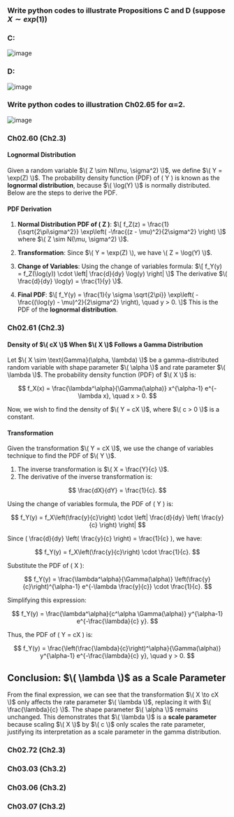 ### Write python codes to illustrate Propositions C and D (suppose $X\sim exp(1)$)
### C:  
![image](https://github.com/user-attachments/assets/e9142bee-b32e-4440-bea4-371510d9175e)
### D:
![image](https://github.com/user-attachments/assets/3b20fbc9-b9b5-4b36-a880-8bf9672a5ee9)
### Write python codes to illustration Ch02.65 for α=2.
![image](https://github.com/user-attachments/assets/e2c81c70-6d68-41df-98b2-c69692f2cd25)
### Ch02.60 (Ch2.3)
#### Lognormal Distribution

Given a random variable $\( Z \sim N(\mu, \sigma^2) \)$, we define $\( Y = \exp(Z) \)$. The probability density function (PDF) of \( Y \) is known as the **lognormal distribution**, because $\( \log(Y) \)$ is normally distributed. Below are the steps to derive the PDF.

#### PDF Derivation

1. **Normal Distribution PDF of \( Z \)**:
   $\[
   f_Z(z) = \frac{1}{\sqrt{2\pi\sigma^2}} \exp\left( -\frac{(z - \mu)^2}{2\sigma^2} \right)
   \]$
   where $\( Z \sim N(\mu, \sigma^2) \)$.

2. **Transformation**:
   Since $\( Y = \exp(Z) \), we have \( Z = \log(Y) \)$.

3. **Change of Variables**:
   Using the change of variables formula:
   $\[
   f_Y(y) = f_Z(\log(y)) \cdot \left| \frac{d}{dy} \log(y) \right|
   \]$
   The derivative $\( \frac{d}{dy} \log(y) = \frac{1}{y} \)$.

4. **Final PDF**:
   $\[
   f_Y(y) = \frac{1}{y \sigma \sqrt{2\pi}} \exp\left( -\frac{(\log(y) - \mu)^2}{2\sigma^2} \right), \quad y > 0.
   \]$
   This is the PDF of the **lognormal distribution**.
### Ch02.61 (Ch2.3)
#### Density of $\( cX \)$ When $\( X \)$ Follows a Gamma Distribution

Let $\( X \sim \text{Gamma}(\alpha, \lambda) \)$ be a gamma-distributed random variable with shape parameter $\( \alpha \)$ and rate parameter $\( \lambda \)$. The probability density function (PDF) of $\( X \)$ is:

$$
f_X(x) = \frac{\lambda^\alpha}{\Gamma(\alpha)} x^{\alpha-1} e^{-\lambda x}, \quad x > 0.
$$

Now, we wish to find the density of $\( Y = cX \)$, where $\( c > 0 \)$ is a constant.

#### Transformation

Given the transformation $\( Y = cX \)$, we use the change of variables technique to find the PDF of $\( Y \)$.

1. The inverse transformation is $\( X = \frac{Y}{c} \)$.
2. The derivative of the inverse transformation is:

$$
\frac{dX}{dY} = \frac{1}{c}.
$$

Using the change of variables formula, the PDF of \( Y \) is:

$$
f_Y(y) = f_X\left(\frac{y}{c}\right) \cdot \left| \frac{d}{dy} \left( \frac{y}{c} \right) \right|
$$

Since \( \frac{d}{dy} \left( \frac{y}{c} \right) = \frac{1}{c} \), we have:

$$
f_Y(y) = f_X\left(\frac{y}{c}\right) \cdot \frac{1}{c}.
$$

Substitute the PDF of \( X \):

$$
f_Y(y) = \frac{\lambda^\alpha}{\Gamma(\alpha)} \left(\frac{y}{c}\right)^{\alpha-1} e^{-\lambda \frac{y}{c}} \cdot \frac{1}{c}.
$$

Simplifying this expression:

$$
f_Y(y) = \frac{\lambda^\alpha}{c^\alpha \Gamma(\alpha)} y^{\alpha-1} e^{-\frac{\lambda}{c} y}.
$$

Thus, the PDF of \( Y = cX \) is:

$$
f_Y(y) = \frac{\left(\frac{\lambda}{c}\right)^\alpha}{\Gamma(\alpha)} y^{\alpha-1} e^{-\frac{\lambda}{c} y}, \quad y > 0.
$$

## Conclusion: $\( \lambda \)$ as a Scale Parameter

From the final expression, we can see that the transformation $\( X \to cX \)$ only affects the rate parameter $\( \lambda \)$, replacing it with $\( \frac{\lambda}{c} \)$. The shape parameter $\( \alpha \)$ remains unchanged. This demonstrates that $\( \lambda \)$ is a **scale parameter** because scaling $\( X \)$ by $\( c \)$ only scales the rate parameter, justifying its interpretation as a scale parameter in the gamma distribution.

### Ch02.72 (Ch2.3)
### Ch03.03 (Ch3.2)
### Ch03.06 (Ch3.2)
### Ch03.07 (Ch3.2)
